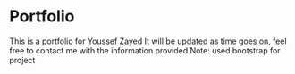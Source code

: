 # Portfolio
This is a portfolio for Youssef Zayed
It will be updated as time goes on,
feel free to contact me with the information provided 
Note: used bootstrap for project
